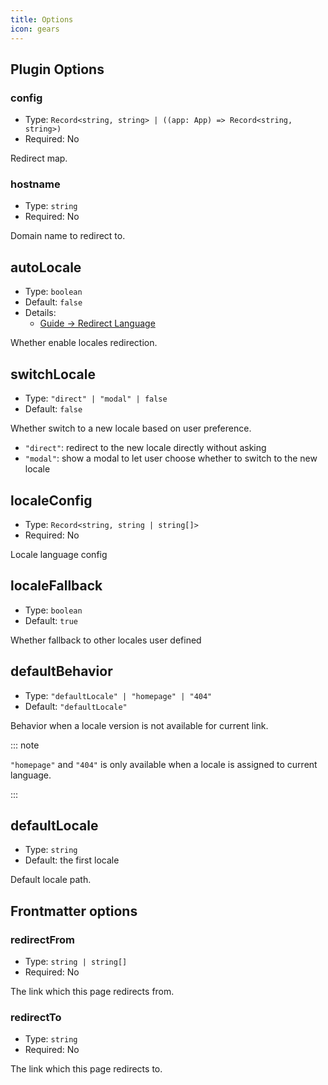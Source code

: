 ```yaml
---
title: Options
icon: gears
---
```


## Plugin Options

### config

- Type: `Record<string, string> | ((app: App) => Record<string, string>)`
- Required: No

Redirect map.

### hostname

- Type: `string`
- Required: No

Domain name to redirect to.

## autoLocale

- Type: `boolean`
- Default: `false`
- Details:
  - [Guide → Redirect Language](./guide.md#redirecting-locales)

Whether enable locales redirection.

## switchLocale

- Type: `"direct" | "modal" | false`
- Default: `false`

Whether switch to a new locale based on user preference.

- `"direct"`: redirect to the new locale directly without asking
- `"modal"`: show a modal to let user choose whether to switch to the new locale

## localeConfig

- Type: `Record<string, string | string[]>`
- Required: No

Locale language config

## localeFallback

- Type: `boolean`
- Default: `true`

Whether fallback to other locales user defined

## defaultBehavior

- Type: `"defaultLocale" | "homepage" | "404"`
- Default: `"defaultLocale"`

Behavior when a locale version is not available for current link.

::: note

`"homepage"` and `"404"` is only available when a locale is assigned to current language.

:::

## defaultLocale

- Type: `string`
- Default: the first locale

Default locale path.

## Frontmatter options

### redirectFrom

- Type: `string | string[]`
- Required: No

The link which this page redirects from.

### redirectTo

- Type: `string`
- Required: No

The link which this page redirects to.
